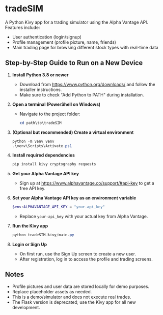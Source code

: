 # tradeSIM

A Python Kivy app for a trading simulator using the Alpha Vantage API. Features include:
- User authentication (login/signup)
- Profile management (profile picture, name, friends)
- Main trading page for browsing different stock types with real-time data

## Step-by-Step Guide to Run on a New Device

1. **Install Python 3.8 or newer**
   - Download from https://www.python.org/downloads/ and follow the installer instructions.
   - Make sure to check "Add Python to PATH" during installation.

2. **Open a terminal (PowerShell on Windows)**
   - Navigate to the project folder:
     ```powershell
     cd path\to\tradeSIM
     ```

3. **(Optional but recommended) Create a virtual environment**
   ```powershell
   python -m venv venv
   .\venv\Scripts\Activate.ps1
   ```

4. **Install required dependencies**
   ```powershell
   pip install kivy cryptography requests
   ```

5. **Get your Alpha Vantage API key**
   - Sign up at https://www.alphavantage.co/support/#api-key to get a free API key.

6. **Set your Alpha Vantage API key as an environment variable**
   ```powershell
   $env:ALPHAVANTAGE_API_KEY = "your-api_key"
   ```
   - Replace `your-api_key` with your actual key from Alpha Vantage.

7. **Run the Kivy app**
   ```powershell
   python tradeSIM-kivy/main.py
   ```

8. **Login or Sign Up**
   - On first run, use the Sign Up screen to create a new user.
   - After registration, log in to access the profile and trading screens.

## Notes
- Profile pictures and user data are stored locally for demo purposes.
- Replace placeholder assets as needed.
- This is a demo/simulator and does not execute real trades.
- The Flask version is deprecated; use the Kivy app for all new development.
